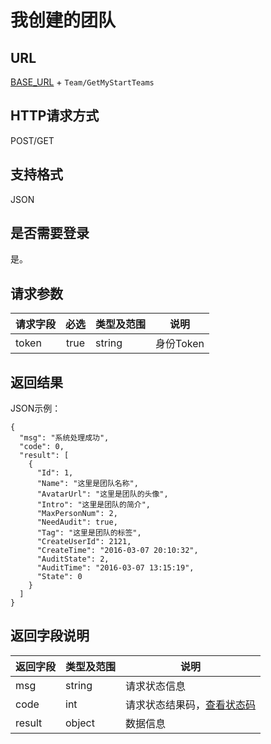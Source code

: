 # 我创建的团队

## URL
[BASE_URL](..) + `Team/GetMyStartTeams`

## HTTP请求方式
POST/GET

## 支持格式
JSON

## 是否需要登录
是。

## 请求参数
| 请求字段 | 必选 | 类型及范围 | 说明 |
| -------- | :--: | ---------- | ---- |
| token | true | string | 身份Token |

## 返回结果
JSON示例：
```
{
  "msg": "系统处理成功",
  "code": 0,
  "result": [
    {
      "Id": 1,
      "Name": "这里是团队名称",
      "AvatarUrl": "这里是团队的头像",
      "Intro": "这里是团队的简介",
      "MaxPersonNum": 2,
      "NeedAudit": true,
      "Tag": "这里是团队的标签",
      "CreateUserId": 2121,
      "CreateTime": "2016-03-07 20:10:32",
      "AuditState": 2,
      "AuditTime": "2016-03-07 13:15:19",
      "State": 0
    }
  ]
}
```

## 返回字段说明
| 返回字段 | 类型及范围 | 说明 |
| -------- | ---------- | ---- |
| msg | string | 请求状态信息 |
| code | int | 请求状态结果码，[查看状态码](../状态结果码/index.html) |
| result | object | 数据信息 |
